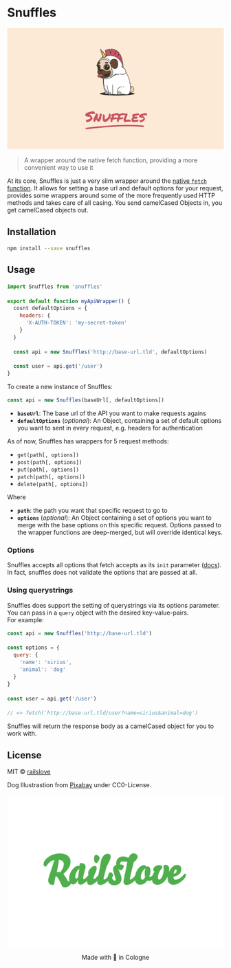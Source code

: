 # Snuffles

<p align="center">
  <img src="logo.jpg">
</p>

> A wrapper around the native fetch function, providing a more convenient way to use it

At its core, Snuffles is just a very slim wrapper around the [native `fetch` function](https://developer.mozilla.org/en-US/docs/Web/API/WindowOrWorkerGlobalScope/fetch). It allows for setting a base url and default options for your request, provides some wrappers around some of the more frequently used HTTP methods and takes care of all casing. You send camelCased Objects in, you get camelCased objects out.


## Installation

```bash
npm install --save snuffles
```

## Usage

```jsx
import Snuffles from 'snuffles'

export default function myApiWrapper() {
  cosnt defaultOptions = {
    headers: {
      'X-AUTH-TOKEN': 'my-secret-token'
    }
  }

  const api = new Snuffles('http://base-url.tld', defaultOptions)
  
  const user = api.get('/user')
}
```

To create a new instance of Snuffles:
```js
const api = new Snuffles(baseUrl[, defaultOptions])
```
* __`baseUrl`__: The base url of the API you want to make requests agains
* __`defaultOptions`__ (_optional_): An Object, containing a set of default options you want to sent in every request, e.g. headers for authentication

As of now, Snuffles has wrappers for 5 request methods:
* `get(path[, options])`
* `post(path[, options])`
* `put(path[, options])`
* `patch(path[, options])`
* `delete(path[, options])`

Where
* __`path`__: the path you want that specific request to go to
* __`options`__ (_optional_): An Object containing a set of options you want to merge with the base options on this specific request. Options passed to the wrapper functions are deep-merged, but will override identical keys.

### Options
Snuffles accepts all options that fetch accepts as its `init` parameter ([docs](https://developer.mozilla.org/en-US/docs/Web/API/WindowOrWorkerGlobalScope/fetch)). In fact, snuffles does not validate the options that are passed at all.  

### Using querystrings
Snuffles does support the setting of querystrings via its options parameter. You can pass in a `query` object with the desired key-value-pairs.  
For example:

```js
const api = new Snuffles('http://base-url.tld')

const options = {
  query: {
    'name': 'sirius',
    'animal': 'dog'
  }
}

const user = api.get('/user')

// => fetch('http://base-url.tld/user?name=sirius&animal=dog')
```

Snuffles will return the response body as a camelCased object for you to work with.

## License

MIT © [railslove](https://github.com/railslove)

Dog Illustrastion from [Pixabay](https://pixabay.com/en/pug-unicorn-dog-animal-puppy-2970825/) under CC0-License.

<p align="center">
  <img src="logo_rl.svg" width="500px" >
</p>
<p align="center">
  Made with 💚 in Cologne
</p>
